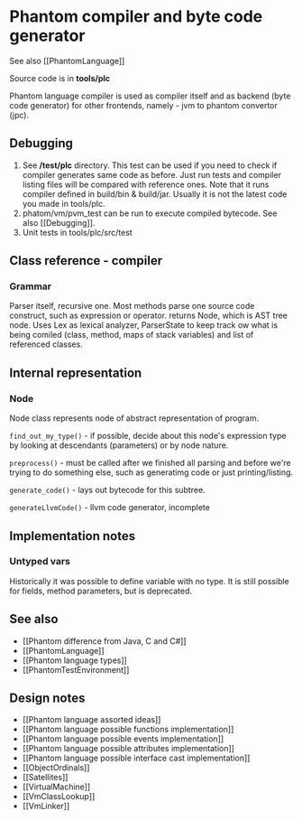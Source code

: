 # Phantom compiler and byte code generator

See also [[PhantomLanguage]]

Source code is in **tools/plc**

Phantom language compiler is used as compiler itself and as backend (byte code generator) for other frontends, namely - jvm to phantom convertor (jpc).

## Debugging

1. See **/test/plc** directory. This test can be used if you need to check if compiler generates same code as before. Just run tests and compiler listing files will be compared with reference ones. Note that it runs compiler defined in build/bin & build/jar. Usually it is not the latest code you made in tools/plc.
2. phatom/vm/pvm_test can be run to execute compiled bytecode. See also [[Debugging]].
3. Unit tests in tools/plc/src/test

## Class reference - compiler

### Grammar

Parser itself, recursive one. Most methods parse one source code construct, such as expression or operator. returns Node, which is AST tree node. Uses Lex as lexical analyzer, ParserState to keep track ow what is being comiled (class, method, maps of stack variables) and list of referenced classes.

## Internal representation

### Node

Node class represents node of abstract representation of program.

```find_out_my_type()``` - if possible, decide about this node's expression type by looking at descendants (parameters) or by node nature.

```preprocess()``` - must be called after we finished all parsing and before we're trying to do something else, such as generatimg code or just printing/listing.

```generate_code()``` - lays out bytecode for this subtree.

```generateLlvmCode()``` - llvm code generator, incomplete

## Implementation notes

### Untyped vars

Historically it was possible to define variable with no type. It is still possible for fields, method parameters,
but is deprecated.


## See also

* [[Phantom difference from Java, C and C#]]
* [[PhantomLanguage]]
* [[Phantom language types]]
* [[PhantomTestEnvironment]]

## Design notes

* [[Phantom language assorted ideas]]
* [[Phantom language possible functions implementation]]
* [[Phantom language possible events implementation]]
* [[Phantom language possible attributes implementation]]
* [[Phantom language possible interface cast implementation]]
* [[ObjectOrdinals]]
* [[Satellites]]
* [[VirtualMachine]]
* [[VmClassLookup]]
* [[VmLinker]]
